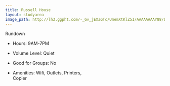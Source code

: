 ```yaml
---
title: Russell House
layout: studyarea
image_path: http://lh3.ggpht.com/-_Gv_jEXZGTc/UmemXtKlZ5I/AAAAAAAAY88/DIYfxwPNv28/10_thumb%25255B3%25255D.jpg?imgmax=800
---
```


  <div class="card" style="width: 18rem;">
  <div class="card-header text-center">
    Rundown
  </div>
  <ul class="list-group list-group-flush">
    <li class="list-group-item"><p class="text-center">Hours: 9AM-7PM</p></li>
    <li class="list-group-item"><p class="text-center">Volume Level: Quiet</p></li>
      <li class="list-group-item"><p class="text-center">Good for Groups: No</p></li>
      <li class="list-group-item"><p class="text-center">Amenities: Wifi, Outlets, Printers, Copier</p></li>
  </ul>
</div>